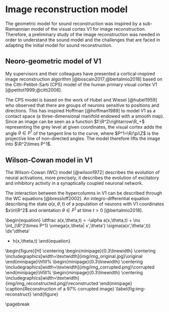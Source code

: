 # Image reconstruction model

The geometric model for sound reconstruction was inspired by
a sub-Riemannian model of the visual cortex V1 for image reconstruction.
Therefore, a preliminary study of the image reconstruction was needed
in order to understand the sound model and the challenges that are
faced in adapting the initial model for sound reconstruction.

## Neoro-geometric model of V1

My supervisors and their colleagues have presented a cortical-inspired
image reconstruction algorithm [@boscain2017;@bertalmio2018] based
on the Citti-Petitot-Sarti (CPS) model of the human primary visual cortex V1 [@petitot1999;@citti2006].

The CPS model is based on the work of Hubel and Wiesel [@hubel1959] who observed that there are
groups of neurons sensitive to positions and directions.
This has inspired Hoffman [@hoffman1989] to model V1 as a contact space
(a three-dimensional manifold endowed with a smooth map).
Since an image can be seen as a function $f:\R^2\rightarrow\R_+$ representing
the grey level at given coordinates, the visual cortex adds
the angle $\theta\in P^1$ of the tangent line to the curve,
where $P^1=\R/\pi\Z$ is the projective line of non-directed angles.
The model therefore lifts the image into $\R^2\times P^1$.

## Wilson-Cowan model in V1

The Wilson-Cowan (WC) model [@wilson1972] describes the evolution of neural activations,
more precisely, it describes the evolution of excitatory and inhibitory activity in
a synaptically coupled neuronal network.

The interaction between the hypercolumns in V1 can be described through
the WC equations [@bressloff2002].
An integro-differential equation describing the state $a(x,\theta,t)$ of a population
of neurons with V1 coordinates $x\in\R^2$ and orientation $\theta\in P^1$ at time $t>0$ [@bertalmio2018].

\begin{equation}
\dtfrac a(x,\theta,t) = -\alpha a(x,\theta,t) + \nu
\int_{\R^2\times P^1} \omega(x,\theta\| x',\theta') \sigma(a(x',\theta',t)) \dx'\dtheta'
+ h(x,\theta,t)
\end{equation}

\begin{figure}[H]
    \centering
    \begin{minipage}{0.3\linewidth}
        \centering
        \includegraphics[width=\textwidth]{img/img_original.jpg}\\original
    \end{minipage}\hfill%
    \begin{minipage}{0.3\linewidth}
        \centering
        \includegraphics[width=\textwidth]{img/img_corrupted.png}\\corrupted
    \end{minipage}\hfill%
    \begin{minipage}{0.3\linewidth}
        \centering
        \includegraphics[width=\textwidth]{img/img_reconstructed.png}\\reconstructed
    \end{minipage}
    \caption{Reconstruction of a 97\% corrupted image}
    \label{fig:img-reconstruct}
\end{figure}

\pagebreak